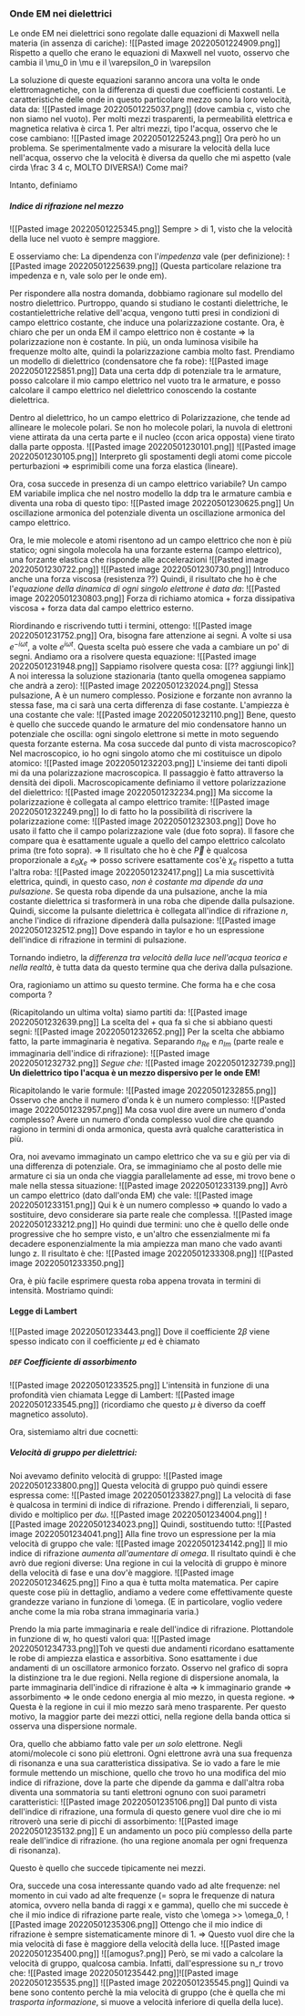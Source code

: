 ### Onde EM nei dielettrici
Le onde EM nei dielettrici sono regolate dalle equazioni di Maxwell nella materia (in assenza di cariche):
![[Pasted image 20220501224909.png]]
Rispetto a quello che erano le equazioni di Maxwell nel vuoto, osservo che cambia il \mu_0 in \mu e il \varepsilon_0 in \varepsilon

La soluzione di queste equazioni saranno ancora una volta le onde elettromagnetiche, con la differenza di questi due coefficienti costanti. Le caratteristiche delle onde in questo particolare mezzo sono la loro velocità, data da:
![[Pasted image 20220501225037.png]]
(dove cambia c, visto che non siamo nel vuoto).
Per molti mezzi trasparenti, la permeabilità elettrica e magnetica relativa è circa 1. Per altri mezzi, tipo l'acqua, osservo che le cose cambiano:
![[Pasted image 20220501225243.png]]
Ora però ho un problema. Se sperimentalmente vado a misurare la velocità della luce nell'acqua, osservo che la velocità è diversa da quello che mi aspetto (vale cirda \frac 3 4 c, MOLTO DIVERSA!) Come mai? 

Intanto, definiamo 
##### Indice di rifrazione nel mezzo
![[Pasted image 20220501225345.png]]
Sempre > di 1, visto che la velocità della luce nel vuoto è sempre maggiore.

E osserviamo che:
La dipendenza con l'_impedenza_ vale (per definizione):
![[Pasted image 20220501225639.png]]
(Questa particolare relazione tra impedenza e n, vale solo per le onde em).

Per rispondere alla nostra domanda, dobbiamo ragionare sul modello del nostro dielettrico. Purtroppo, quando si studiano le costanti dielettriche, le costantielettriche relative dell'acqua, vengono tutti presi in condizioni di campo elettrico costante, che induce una polarizzazione costante.
Ora, è chiaro che per un onda EM il campo elettrico non è costante => la polarizzazione non è costante. In più, un onda luminosa visibile ha frequenze molto alte, quindi la polarizzazione cambia molto fast.
Prendiamo un modello di dielettrico (condensatore che fa robe):
![[Pasted image 20220501225851.png]]
Data una certa ddp di potenziale tra le armature, posso calcolare il mio campo elettrico nel vuoto tra le armature, e posso calcolare il campo elettrico nel dielettrico conoscendo la costante dielettrica.

Dentro al dielettrico, ho un campo elettrico di Polarizzazione, che tende ad allineare le molecole polari. Se non ho molecole polari, la nuvola di elettroni viene attirata da una certa parte e il nucleo (ccon arica opposta) viene tirato dalla parte opposta.
![[Pasted image 20220501230101.png]]
![[Pasted image 20220501230105.png]]
Interpreto gli spostamenti degli atomi come piccole perturbazioni => esprimibili come una forza elastica (lineare).

Ora, cosa succede in presenza di un campo elettrico variabile? 
Un campo EM variabile implica che nel nostro modello la ddp tra le armature cambia e diventa una roba di questo tipo:
![[Pasted image 20220501230625.png]]
Un oscillazione armonica del potenziale diventa un oscillazione armonica del campo elettrico.

Ora, le mie molecole e atomi risentono ad un campo elettrico che non è più statico; ogni singola molecola ha una forzante esterna (campo elettrico), una forzante elastica che risponde alle accelerazioni
![[Pasted image 20220501230722.png]]
![[Pasted image 20220501230730.png]]
Introduco anche una forza viscosa (resistenza ??)
Quindi, il risultato che ho è che l'_equazione della dinamica di ogni singolo elettrone è data da_:
![[Pasted image 20220501230803.png]]
Forza di richiamo atomica + forza dissipativa viscosa + forza data dal campo elettrico esterno.

Riordinando e riscrivendo tutti i termini, ottengo:
![[Pasted image 20220501231752.png]]
Ora, bisogna fare attenzione ai segni. A volte si usa $e^{-i\omega t}$, a volte $e^{i \omega t}$. Questa scelta può essere che vada a cambiare un po' di segni.
Andiamo ora a risolvere questa equazione:
![[Pasted image 20220501231948.png]]
Sappiamo risolvere questa cosa:
[[?? aggiungi link]]
A noi interessa la soluzione stazionaria (tanto quella omogenea sappiamo che andrà a zero):
![[Pasted image 20220501232024.png]]
Stessa pulsazione, A è un numero complesso. Posizione e forzante non avranno la stessa fase, ma ci sarà una certa differenza di fase costante. L'ampiezza è una costante che vale:
![[Pasted image 20220501232110.png]]
Bene, questo è quello che succede quando le armature del mio condensatore hanno un potenziale che oscilla: ogni singolo elettrone si mette in moto seguendo questa forzante esterna. Ma cosa succede dal punto di vista macroscopico?
Nel macroscopico, io ho ogni singolo atomo che mi costituisce un dipolo atomico:
![[Pasted image 20220501232203.png]]
L'insieme dei tanti dipoli mi da una polarizzazione macroscopica.
Il passaggio è fatto attraverso la densità dei dipoli. Macroscopicamente definiamo il vettore polarizzazione del dielettrico:
![[Pasted image 20220501232234.png]]
Ma siccome la polarizzazione è collegata al campo elettrico tramite:
![[Pasted image 20220501232249.png]]
Io di fatto ho la possibilità di riscrivere la polarizzazione come:
![[Pasted image 20220501232303.png]]
Dove ho usato il fatto che il campo polarizzazione vale (due foto sopra). Il fasore che compare qua è esattamente uguale a quello del campo elettrico calcolato prima (tre foto sopra). => Il risultato che ho è che $\vec P$ è qualcosa proporzionale a $\varepsilon_0 \chi_e$ => posso scrivere esattamente cos'è $\chi_e$ rispetto a tutta l'altra roba:
![[Pasted image 20220501232417.png]]
La mia suscettività elettrica, quindi, in questo caso, _non è costante ma dipende da una pulsazione_. Se questa roba dipende da una pulsazione, anche la mia costante dielettrica si trasformerà in una roba che dipende dalla pulsazione. Quindi, siccome la pulsante dielettrica è collegata all'indice di rifrazione $n$, anche l'indice di rifrazione dipenderà dalla pulsazione:
![[Pasted image 20220501232512.png]]
Dove espando in taylor e ho un espressione dell'indice di rifrazione in termini di pulsazione.

Tornando indietro, la _differenza tra velocità della luce nell'acqua teorica e nella realtà_, è tutta data da questo termine qua che deriva dalla pulsazione.

Ora, ragioniamo un attimo su questo termine. Che forma ha e che cosa comporta ?

(Ricapitolando un ultima volta) siamo partiti da:
![[Pasted image 20220501232639.png]]
La scelta del + qua fa sì che si abbiano questi segni:
![[Pasted image 20220501232652.png]]
Per la scelta che abbiamo fatto, la parte immaginaria è negativa.
Separando $n_{Re}$ e $n_{Im}$ (parte reale e immaginaria dell'indice di rifrazione):
![[Pasted image 20220501232732.png]]
_Segue che:_
![[Pasted image 20220501232739.png]]
__Un dielettrico tipo l'acqua è un mezzo dispersivo per le onde EM!__

Ricapitolando le varie formule:
![[Pasted image 20220501232855.png]]
Osservo che anche il numero d'onda k è un numero complesso:
![[Pasted image 20220501232957.png]]
Ma cosa vuol dire avere un numero d'onda complesso? 
Avere un numero d'onda complesso vuol dire che quando ragiono in termini di onda armonica, questa avrà qualche caratteristica in più.

Ora, noi avevamo immaginato un campo elettrico che va su e giù per via di una differenza di potenziale. Ora, se immaginiamo che al posto delle mie armature ci sia un onda che viaggia parallelamente ad esse, mi trovo bene o male nella stessa situazione:
![[Pasted image 20220501233139.png]]
Avrò un campo elettrico (dato dall'onda EM) che vale:
![[Pasted image 20220501233151.png]]
Qui k è un numero complesso => quando lo vado a sostituire, devo considerare sia parte reale che complessa.
![[Pasted image 20220501233212.png]]
Ho quindi due termini: uno che è quello delle onde progressive che ho sempre visto, e un'altro che essenzialmente mi fa decadere esponenzialmente la mia ampiezza man mano che vado avanti lungo z.
Il risultato è che:
![[Pasted image 20220501233308.png]]
![[Pasted image 20220501233350.png]]

Ora, è più facile esprimere questa roba appena trovata in termini di intensità. Mostriamo quindi:
#### Legge di Lambert
![[Pasted image 20220501233443.png]]
Dove il coefficiente $2\beta$ viene spesso indicato con il coefficiente $\mu$ ed è chiamato 
##### `DEF` Coefficiente di assorbimento
![[Pasted image 20220501233525.png]]
L'intensità in funzione di una profondità vien chiamata Legge di Lambert:
![[Pasted image 20220501233545.png]]
(ricordiamo che questo $\mu$ è diverso da coeff magnetico assoluto).

Ora, sistemiamo altri due cocnetti:
##### Velocità di gruppo per dielettrici:
Noi avevamo definito velocità di gruppo:
![[Pasted image 20220501233800.png]]
Questa velocità di gruppo può quindi essere espressa come:
![[Pasted image 20220501233827.png]]
La velocità di fase è qualcosa in termini di indice di rifrazione.
Prendo i differenziali, li separo, divido e moltiplico per $d\omega$.
![[Pasted image 20220501234004.png]]
![[Pasted image 20220501234023.png]]
Quindi, sostituendo tutto:
![[Pasted image 20220501234041.png]]
Alla fine trovo un espressione per la mia velocità di gruppo che vale:
![[Pasted image 20220501234142.png]]
Il mio indice di rifrazione _aumenta all'aumentare di omega_. Il risultato quindi è che avrò due regioni diverse:
Una regione in cui la velocità di gruppo è minore della velocità di fase e una dov'è maggiore.
![[Pasted image 20220501234625.png]]
Fino a qua è tutta molta matematica. Per capire queste cose più in dettaglio, andiamo a vedere come effettivamente queste grandezze variano in funzione di \omega. (E in particolare, voglio vedere anche come la mia roba strana immaginaria varia.)

Prendo la mia parte immaginaria e reale dell'indice di rifrazione. Plottandole in funzione di w, ho questi valori qua:
![[Pasted image 20220501234733.png]]Toh ve questi due andamenti ricordano esattamente le robe di ampiezza elastica e assorbitiva. Sono esattamente i due andamenti di un oscillatore armonico forzato. 
Osservo nel grafico di sopra la distinzione tra le due regioni. 
Nella regione di dispersione anomala, la parte immaginaria dell'indice di rifrazione è alta => k immaginario grande => assorbimento => le onde cedono energia al mio mezzo, in questa regione. => Questa è la regione in cui il mio mezzo sarà meno trasparente.
Per questo motivo, la maggior parte dei mezzi ottici, nella regione della banda ottica si osserva una dispersione normale.

Ora, quello che abbiamo fatto vale per _un solo_ elettrone. Negli atomi/molecole ci sono più elettroni. Ogni elettrone avrà una sua frequenza di risonanza e una sua caratteristica dissipativa. Se io vado a fare le mie formule mettendo un mischione, quello che trovo ho una modifica del mio indice di rifrazione, dove la parte che dipende da gamma e dall'altra roba diventa una sommatoria su tanti elettroni ognuno con suoi parametri caratteristici:
![[Pasted image 20220501235106.png]]
Dal punto di vista dell'indice di rifrazione, una formula di questo genere vuol dire che io mi ritroverò una serie di picchi di assorbimento:
![[Pasted image 20220501235132.png]]
E un andamento un poco più complesso della parte reale dell'indice di rifrazione. (ho una regione anomala per ogni frequenza di risonanza).

Questo è quello che succede tipicamente nei mezzi.

Ora, succede una cosa interessante quando vado ad alte frequenze:
nel momento in cui vado ad alte frequenze (= sopra le frequenze di natura atomica, ovvero nella banda di raggi x e gamma), quello che mi succede è che il mio indice di rifrazione parte reale, visto che \omega >> \omega_0, 
![[Pasted image 20220501235306.png]]
Ottengo che il mio indice di rifrazione è sempre sistematicamente minore di 1.
=> Questo vuol dire che la mia velocità di fase è maggiore della velocità della luce.
![[Pasted image 20220501235400.png]]
![[amogus?.png]]
Però, se mi vado a calcolare la velocità di gruppo, qualcosa cambia. Infatti, dall'espressione su n_r trovo che:
![[Pasted image 20220501235442.png]]![[Pasted image 20220501235535.png]]
![[Pasted image 20220501235545.png]]
Quindi va bene sono contento perchè la mia velocità di gruppo (che è quella che mi _trasporta informazione_, si muove a velocità inferiore di quella della luce).